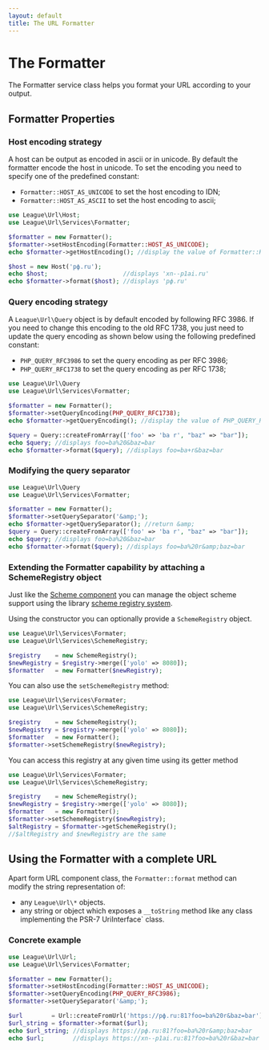 ```yaml
---
layout: default
title: The URL Formatter
---
```


# The Formatter

The Formatter service class helps you format your URL according to your output.

## Formatter Properties

### Host encoding strategy

A host can be output as encoded in ascii or in unicode. By default the formatter encode the host in unicode. To set the encoding you need to specify one of the predefined constant:

- `Formatter::HOST_AS_UNICODE` to set the host encoding to IDN;
- `Formatter::HOST_AS_ASCII`   to set the host encoding to ascii;

~~~php
use League\Url\Host;
use League\Url\Services\Formatter;

$formatter = new Formatter();
$formatter->setHostEncoding(Formatter::HOST_AS_UNICODE);
echo $formatter->getHostEncoding(); //display the value of Formatter::HOST_AS_ASCII

$host = new Host('рф.ru');
echo $host;                     //displays 'xn--p1ai.ru'
echo $formatter->format($host); //displays 'рф.ru'
~~~

### Query encoding strategy

A `League\Url\Query` object is by default encoded by following RFC 3986. If you need to change this encoding to the old RFC 1738, you just need to update the query encoding as shown below using the following predefined constant:

- `PHP_QUERY_RFC3986` to set the query encoding as per RFC 3986;
- `PHP_QUERY_RFC1738` to set the query encoding as per RFC 1738;

~~~php
use League\Url\Query
use League\Url\Services\Formatter;

$formatter = new Formatter();
$formatter->setQueryEncoding(PHP_QUERY_RFC1738);
echo $formatter->getQueryEncoding(); //display the value of PHP_QUERY_RFC1738;

$query = Query::createFromArray(['foo' => 'ba r', "baz" => "bar"]);
echo $query; //displays foo=ba%20&baz=bar
echo $formatter->format($query); //displays foo=ba+r&baz=bar
~~~

### Modifying the query separator

~~~php
use League\Url\Query
use League\Url\Services\Formatter;

$formatter = new Formatter();
$formatter->setQuerySeparator('&amp;');
echo $formatter->getQuerySeparator(); //return &amp;
$query = Query::createFromArray(['foo' => 'ba r', "baz" => "bar"]);
echo $query; //displays foo=ba%20&baz=bar
echo $formatter->format($query); //displays foo=ba%20r&amp;baz=bar
~~~

### Extending the Formatter capability by attaching a SchemeRegistry object

Just like the [Scheme component](/4.0/components/scheme/) you can manage the object scheme support using the library [scheme registry system](/4.0/services/scheme-registration/).

Using the constructor you can optionally provide a `SchemeRegistry` object.

~~~php
use League\Url\Services\Formater;
use League\Url\Services\SchemeRegistry;

$registry    = new SchemeRegistry();
$newRegistry = $registry->merge(['yolo' => 8080]);
$formatter   = new Formatter($newRegistry);
~~~

You can also use the `setSchemeRegistry` method:

~~~php
use League\Url\Services\Formater;
use League\Url\Services\SchemeRegistry;

$registry    = new SchemeRegistry();
$newRegistry = $registry->merge(['yolo' => 8080]);
$formatter   = new Formatter();
$formatter->setSchemeRegistry($newRegistry);
~~~

You can access this registry at any given time using its getter method

~~~php
use League\Url\Services\Formater;
use League\Url\Services\SchemeRegistry;

$registry    = new SchemeRegistry();
$newRegistry = $registry->merge(['yolo' => 8080]);
$formatter   = new Formatter();
$formatter->setSchemeRegistry($newRegistry);
$altRegistry = $formatter->getSchemeRegistry();
//$altRegistry and $newRegistry are the same
~~~

## Using the Formatter with a complete URL

Apart form URL component class, the `Formatter::format` method can modify the string representation of:

- any `League\Url\*` objects.
- any string or object which exposes a `__toString` method like any class implementing the PSR-7 UriInterface` class.

### Concrete example

~~~php
use League\Url\Url;
use League\Url\Services\Formatter;

$formatter = new Formatter();
$formatter->setHostEncoding(Formatter::HOST_AS_UNICODE);
$formatter->setQueryEncoding(PHP_QUERY_RFC3986);
$formatter->setQuerySeparator('&amp;');

$url        = Url::createFromUrl('https://рф.ru:81?foo=ba%20r&baz=bar');
$url_string = $formatter->format($url);
echo $url_string; //displays https://рф.ru:81?foo=ba%20r&amp;baz=bar
echo $url;        //displays https://xn--p1ai.ru:81?foo=ba%20r&baz=bar
~~~